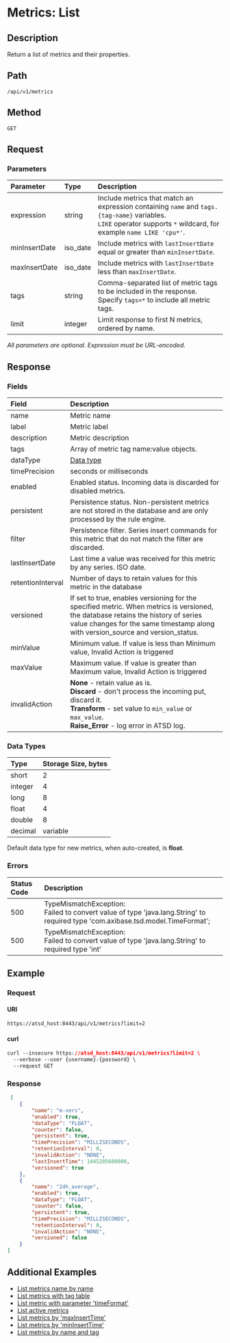 # Metrics: List

## Description 

Return a list of metrics and their properties.

## Path

```
/api/v1/metrics
```

## Method

```
GET 
```

## Request

### Parameters

|**Parameter**|**Type**|**Description**|
|:---|:---|:---|
|expression|string|Include metrics that match an expression containing `name` and `tags.{tag-name}` variables. <br>`LIKE` operator supports `*` wildcard, for example `name LIKE 'cpu*'`.|
|minInsertDate|iso_date|Include metrics with `lastInsertDate` equal or greater than `minInsertDate`.|
|maxInsertDate|iso_date|Include metrics with `lastInsertDate` less than `maxInsertDate`.|
|tags|string|Comma-separated list of metric tags to be included in the response.<br>Specify `tags=*` to include all metric tags.|
|limit|integer|Limit response to first N metrics, ordered by name.|

_All parameters are optional. Expression must be URL-encoded._

## Response 

### Fields

|**Field**|**Description**|
|:---|:---|
|name|Metric name|
|label|Metric label|
|description |Metric description|
|tags|Array of metric tag name:value objects.|
|dataType|[Data type](#data-types)|
|timePrecision|seconds or milliseconds|
|enabled|Enabled status. Incoming data is discarded for disabled metrics.|
|persistent |Persistence status. Non-persistent metrics are not stored in the database and are only processed by the rule engine.|
|filter |Persistence filter. Series insert commands for this metric that do not match the filter are discarded.|
|lastInsertDate|Last time a value was received for this metric by any series. ISO date.|
|retentionInterval|Number of days to retain values for this metric in the database|
|versioned| If set to true, enables versioning for the specified metric. When metrics is versioned, the database retains the history of series value changes for the same timestamp along with version_source and version_status.|
|minValue|Minimum value. If value is less than Minimum value, Invalid Action is triggered|
|maxValue|Maximum value. If value is greater than Maximum value, Invalid Action is triggered|
|invalidAction |**None** - retain value as is. <br>**Discard** - don't process the incoming put, discard it.<br>**Transform** - set value to `min_value` or `max_value`.<br>**Raise_Error** - log error in ATSD log.|



### Data Types

|**Type**|**Storage Size, bytes**|
|:---|:---|
|short|2|
|integer|4|
|long|8|
|float|4|
|double|8|
|decimal|variable|

Default data type for new metrics, when auto-created, is **float**. 

### Errors

|  Status Code  |  Description  |
|:---------------|:---------------|
| 500 |TypeMismatchException: <br>Failed to convert value of type 'java.lang.String' to required type 'com.axibase.tsd.model.TimeFormat';|
| 500 |TypeMismatchException: <br>Failed to convert value of type 'java.lang.String' to required type 'int'|

## Example 

### Request

#### URI

```
https://atsd_host:8443/api/v1/metrics?limit=2
```

#### curl

```css
curl --insecure https://atsd_host:8443/api/v1/metrics?limit=2 \
  --verbose --user {username}:{password} \
  --request GET
```

### Response

```json
 [
    {
        "name": "m-vers",
        "enabled": true,
        "dataType": "FLOAT",
        "counter": false,
        "persistent": true,
        "timePrecision": "MILLISECONDS",
        "retentionInterval": 0,
        "invalidAction": "NONE",
        "lastInsertTime": 1445205600000,
        "versioned": true
    },
    {
        "name": "24h_average",
        "enabled": true,
        "dataType": "FLOAT",
        "counter": false,
        "persistent": true,
        "timePrecision": "MILLISECONDS",
        "retentionInterval": 0,
        "invalidAction": "NONE",
        "versioned": false
    }
]
```



## Additional Examples
* [List metrics name by name](https://github.com/axibase/atsd-docs/blob/master/api/meta/examples/list-metrics-by-name.md)
* [List metrics with tag table](https://github.com/axibase/atsd-docs/blob/master/api/meta/examples/list-metrics-with-tag-table.md)
* [List metric with parameter 'timeFormat'](https://github.com/axibase/atsd-docs/blob/master/api/meta/examples/list-metric-with-timeformat.md)
* [List active metrics](https://github.com/axibase/atsd-docs/blob/master/api/meta/examples/list-active-metrics.md)
* [List metrics by 'maxInsertTime'](https://github.com/axibase/atsd-docs/blob/master/api/meta/examples/list-metrics-by-maxinserttime.md)
* [List metrics by 'minInsertTime'](https://github.com/axibase/atsd-docs/blob/master/api/meta/examples/list-metrics-by-mininserttime.md)
* [List metrics by name and tag](https://github.com/axibase/atsd-docs/blob/master/api/meta/examples/list-metrics-by-name-and-tag.md)



